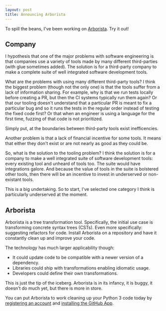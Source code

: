 ```yaml
---
layout: post
title: Announcing Arborista
---
```

To spill the beans, I've been working on [Arborista][1]. Try it out!

## Company

I hypothesis that one of the major problems with software engineering is that companies use a
variety of tools made by many different third-parties (with glue sometimes added). The solution is
for a third-party company to make a complete suite of well integrated software development tools.

What are the problems with using many different third-party tools? I think the biggest problem
(though not the only one) is that the tools suffer from a lack of information sharing. For example,
why is that we run tests locally before creating a PR, but then the CI systems typically run them
again? Or that our tooling doesn't understand that a particular PR is meant to fix a particular bug
and so it runs the tests in the regular order instead of testing the fixed code first? Or that when
an engineer is using a language for the first time, fuzzing of that code is not prioritized.

Simply put, at the boundaries between third-party tools exist inefficencies.

Another problem is that a lack of financial incentive for some tools. It means that either they
don't exist or are not nearly as good as they could be.

So, what is the solution to the tooling problem? I think the solution is for a company to make a
well integrated suite of software development tools: every existing tool and unheard of tools too.
The suite would have integrations galore. And because the value of tools in the suite is bolstered
other tools, then there will be an incentive to invest in underserved or non-existant tools. 

This is a big undertaking. So to start, I've selected one category I think is particularly
underserved at the moment.

## Arborista

Arborista is a tree transformation tool. Specifically, the initial use case is transforming concrete
syntax trees (CSTs). Even more specifically: suggesting refactors for code. Install Arborista on a
repository and have it constantly clean up and improve your code.

The technology has much larger applicability though:
- It could update code to be compatible with a newer version of a dependency.
- Libraries could ship with transformations enabling idiomatic usage.
- Developers could define their own transformations.

This is just the tip of the iceberg. Arborista is in its infancy, it is buggy, it doesn't do much
yet, but there is more in store.

You can put Arborista to work cleaning up your Python 3 code today by [registering an account][2]
and [installing the GitHub App][3].

[1]: https://arborista.dev/
[2]: https://arborista.dev/register
[3]: https://github.com/apps/arborista-dev

